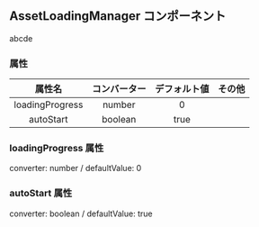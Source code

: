 ## AssetLoadingManager コンポーネント
<!-- EDIT HERE(@Component)-->
abcde

<!-- /EDIT HERE-->
### 属性
<!-- DO NOT EDIT -->
<!-- ATTRS -->
| 属性名 | コンバーター | デフォルト値 | その他 |
|:------:|:------:|:------:|:------:|
| loadingProgress | number | 0 |  |
| autoStart | boolean | true |  |
<!-- /ATTRS -->
<!-- /DO NOT EDIT -->
### loadingProgress 属性
converter: number / defaultValue: 0

<!-- EDIT HERE(loadingProgress)-->
<!-- /EDIT HERE-->
### autoStart 属性
converter: boolean / defaultValue: true

<!-- EDIT HERE(autoStart)-->











<!-- /EDIT HERE-->
